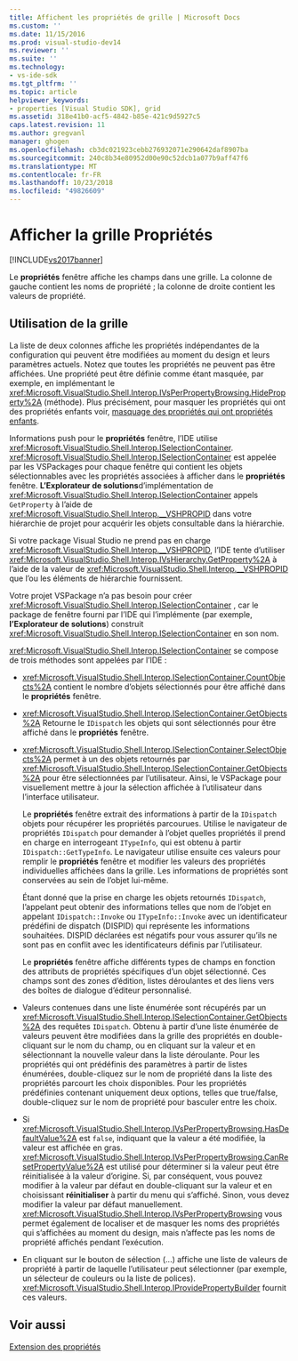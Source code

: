 ```yaml
---
title: Affichent les propriétés de grille | Microsoft Docs
ms.custom: ''
ms.date: 11/15/2016
ms.prod: visual-studio-dev14
ms.reviewer: ''
ms.suite: ''
ms.technology:
- vs-ide-sdk
ms.tgt_pltfrm: ''
ms.topic: article
helpviewer_keywords:
- properties [Visual Studio SDK], grid
ms.assetid: 318e41b0-acf5-4842-b85e-421c9d5927c5
caps.latest.revision: 11
ms.author: gregvanl
manager: ghogen
ms.openlocfilehash: cb3dc021923cebb276932071e290642daf8907ba
ms.sourcegitcommit: 240c8b34e80952d00e90c52dcb1a077b9aff47f6
ms.translationtype: MT
ms.contentlocale: fr-FR
ms.lasthandoff: 10/23/2018
ms.locfileid: "49826609"
---
```

# <a name="properties-display-grid"></a>Afficher la grille Propriétés
[!INCLUDE[vs2017banner](../../includes/vs2017banner.md)]

Le **propriétés** fenêtre affiche les champs dans une grille. La colonne de gauche contient les noms de propriété ; la colonne de droite contient les valeurs de propriété.  
  
## <a name="working-with-the-grid"></a>Utilisation de la grille  
 La liste de deux colonnes affiche les propriétés indépendantes de la configuration qui peuvent être modifiées au moment du design et leurs paramètres actuels. Notez que toutes les propriétés ne peuvent pas être affichées. Une propriété peut être définie comme étant masquée, par exemple, en implémentant le <xref:Microsoft.VisualStudio.Shell.Interop.IVsPerPropertyBrowsing.HideProperty%2A> (méthode). Plus précisément, pour masquer les propriétés qui ont des propriétés enfants voir, [masquage des propriétés qui ont propriétés enfants](../../misc/hiding-properties-that-have-child-properties.md).  
  
 Informations push pour le **propriétés** fenêtre, l’IDE utilise <xref:Microsoft.VisualStudio.Shell.Interop.ISelectionContainer>. <xref:Microsoft.VisualStudio.Shell.Interop.ISelectionContainer> est appelée par les VSPackages pour chaque fenêtre qui contient les objets sélectionnables avec les propriétés associées à afficher dans le **propriétés** fenêtre. **L’Explorateur de solutions**d’implémentation de <xref:Microsoft.VisualStudio.Shell.Interop.ISelectionContainer> appels `GetProperty` à l’aide de <xref:Microsoft.VisualStudio.Shell.Interop.__VSHPROPID> dans votre hiérarchie de projet pour acquérir les objets consultable dans la hiérarchie.  
  
 Si votre package Visual Studio ne prend pas en charge <xref:Microsoft.VisualStudio.Shell.Interop.__VSHPROPID>, l’IDE tente d’utiliser <xref:Microsoft.VisualStudio.Shell.Interop.IVsHierarchy.GetProperty%2A> à l’aide de la valeur de <xref:Microsoft.VisualStudio.Shell.Interop.__VSHPROPID> que l’ou les éléments de hiérarchie fournissent.  
  
 Votre projet VSPackage n’a pas besoin pour créer <xref:Microsoft.VisualStudio.Shell.Interop.ISelectionContainer> , car le package de fenêtre fourni par l’IDE qui l’implémente (par exemple, **l’Explorateur de solutions**) construit <xref:Microsoft.VisualStudio.Shell.Interop.ISelectionContainer> en son nom.  
  
 <xref:Microsoft.VisualStudio.Shell.Interop.ISelectionContainer> se compose de trois méthodes sont appelées par l’IDE :  
  
- <xref:Microsoft.VisualStudio.Shell.Interop.ISelectionContainer.CountObjects%2A> contient le nombre d’objets sélectionnés pour être affiché dans le **propriétés** fenêtre.  
  
- <xref:Microsoft.VisualStudio.Shell.Interop.ISelectionContainer.GetObjects%2A> Retourne le `IDispatch` les objets qui sont sélectionnés pour être affiché dans le **propriétés** fenêtre.  
  
- <xref:Microsoft.VisualStudio.Shell.Interop.ISelectionContainer.SelectObjects%2A> permet à un des objets retournés par <xref:Microsoft.VisualStudio.Shell.Interop.ISelectionContainer.GetObjects%2A> pour être sélectionnées par l’utilisateur. Ainsi, le VSPackage pour visuellement mettre à jour la sélection affichée à l’utilisateur dans l’interface utilisateur.  
  
  Le **propriétés** fenêtre extrait des informations à partir de la `IDispatch` objets pour récupérer les propriétés parcourues. Utilise le navigateur de propriétés `IDispatch` pour demander à l’objet quelles propriétés il prend en charge en interrogeant `ITypeInfo`, qui est obtenu à partir `IDispatch::GetTypeInfo`. Le navigateur utilise ensuite ces valeurs pour remplir le **propriétés** fenêtre et modifier les valeurs des propriétés individuelles affichées dans la grille. Les informations de propriétés sont conservées au sein de l’objet lui-même.  
  
  Étant donné que la prise en charge les objets retournés `IDispatch`, l’appelant peut obtenir des informations telles que nom de l’objet en appelant `IDispatch::Invoke` ou `ITypeInfo::Invoke` avec un identificateur prédéfini de dispatch (DISPID) qui représente les informations souhaitées. DISPID déclarées est négatifs pour vous assurer qu’ils ne sont pas en conflit avec les identificateurs définis par l’utilisateur.  
  
  Le **propriétés** fenêtre affiche différents types de champs en fonction des attributs de propriétés spécifiques d’un objet sélectionné. Ces champs sont des zones d’édition, listes déroulantes et des liens vers des boîtes de dialogue d’éditeur personnalisé.  
  
- Valeurs contenues dans une liste énumérée sont récupérés par un <xref:Microsoft.VisualStudio.Shell.Interop.ISelectionContainer.GetObjects%2A> des requêtes `IDispatch`. Obtenu à partir d’une liste énumérée de valeurs peuvent être modifiées dans la grille des propriétés en double-cliquant sur le nom du champ, ou en cliquant sur la valeur et en sélectionnant la nouvelle valeur dans la liste déroulante. Pour les propriétés qui ont prédéfinis des paramètres à partir de listes énumérées, double-cliquez sur le nom de propriété dans la liste des propriétés parcourt les choix disponibles. Pour les propriétés prédéfinies contenant uniquement deux options, telles que true/false, double-cliquez sur le nom de propriété pour basculer entre les choix.  
  
- Si <xref:Microsoft.VisualStudio.Shell.Interop.IVsPerPropertyBrowsing.HasDefaultValue%2A> est `false`, indiquant que la valeur a été modifiée, la valeur est affichée en gras. <xref:Microsoft.VisualStudio.Shell.Interop.IVsPerPropertyBrowsing.CanResetPropertyValue%2A> est utilisé pour déterminer si la valeur peut être réinitialisée à la valeur d’origine. Si, par conséquent, vous pouvez modifier à la valeur par défaut en double-cliquant sur la valeur et en choisissant **réinitialiser** à partir du menu qui s’affiché. Sinon, vous devez modifier la valeur par défaut manuellement. <xref:Microsoft.VisualStudio.Shell.Interop.IVsPerPropertyBrowsing> vous permet également de localiser et de masquer les noms des propriétés qui s’affichées au moment du design, mais n’affecte pas les noms de propriété affichés pendant l’exécution.  
  
- En cliquant sur le bouton de sélection (...) affiche une liste de valeurs de propriété à partir de laquelle l’utilisateur peut sélectionner (par exemple, un sélecteur de couleurs ou la liste de polices). <xref:Microsoft.VisualStudio.Shell.Interop.IProvidePropertyBuilder> fournit ces valeurs.  
  
## <a name="see-also"></a>Voir aussi  
 [Extension des propriétés](../../extensibility/internals/extending-properties.md)

